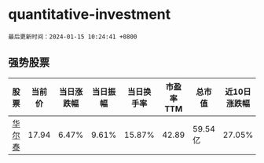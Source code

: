 # quantitative-investment

`最后更新时间：2024-01-15 10:24:41 +0800`

## 强势股票

|股票|当前价|当日涨跌幅|当日振幅|当日换手率|市盈率TTM|总市值|近10日涨跌幅|
|----|----|----|----|----|----|----|----|
|[华尔泰](https://xueqiu.com/S/SZ001217)|17.94|6.47%|9.61%|15.87%|42.89|59.54亿|27.05%|

